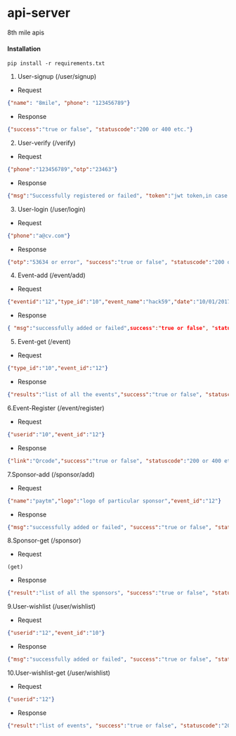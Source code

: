 # api-server
8th mile apis

#### Installation
```shell
pip install -r requirements.txt
```

1. User-signup (/user/signup)
  * Request
 ```json
 {"name": "8mile", "phone": "123456789"}
 ```
  * Response
  ```json
  {"success":"true or false", "statuscode":"200 or 400 etc."}
  ```

2. User-verify (/verify)
  * Request
  ```json
  {"phone":"123456789","otp":"23463"}
  ```
  * Response
  ```json
  {"msg":"Successfully registered or failed", "token":"jwt token,in case of signup this should be null", "success":"true or false",     "statuscode":"200 or 400 or etc."}
  ```

3. User-login (/user/login)
 * Request
  ```json
  {"phone":"a@cv.com"}
  ```
 * Response
 ```json
 {"otp":"53634 or error", "success":"true or false", "statuscode":"200 or 400 etc."}
 ```
4. Event-add (/event/add)
  * Request
  ```json
  {"eventid":"12","type_id":"10","event_name":"hack59","date":"10/01/2017","price":"500"}
  ```
  * Response
  ```json
 { "msg":"successfully added or failed",success":"true or false", "statuscode":"200 or 400 etc."}
 ```
 
 5. Event-get (/event)
  * Request
  ```json
  {"type_id":"10","event_id":"12"}
  ```
  * Response
  ```json
 {"results":"list of all the events","success":"true or false", "statuscode":"200 or 400 etc."}
 ```
 
 6.Event-Register (/event/register)
  * Request
  ```json
  {"userid":"10","event_id":"12"}
  ```
  * Response
  ```json
 {"link":"Qrcode","success":"true or false", "statuscode":"200 or 400 etc."}
 ```
 
 7.Sponsor-add (/sponsor/add)
  * Request
  ```json
  {"name":"paytm","logo":"logo of particular sponsor","event_id":"12"}
  ```
  * Response
  ```json
 {"msg":"successfully added or failed", "success":"true or false", "statuscode":"200 or 400 etc."}
 ```
 
 8.Sponsor-get (/sponsor)
  * Request
  ```request
  (get)
  ```
  * Response
  ```json
 {"result":"list of all the sponsors", "success":"true or false", "statuscode":"200 or 400 etc."}
 ```
 
 9.User-wishlist (/user/wishlist)
  * Request
  ```json
  {"userid":"12","event_id":"10"}
  ```
  * Response
  ```json
 {"msg":"successfully added or failed", "success":"true or false", "statuscode":"200 or 400 etc."}
 ```
 
 10.User-wishlist-get (/user/wishlist)
  * Request
  ```json
  {"userid":"12"}
  ```
  * Response
  ```json
 {"result":"list of events", "success":"true or false", "statuscode":"200 or 400 etc."}
 ```
 
  
  
  
 
  
  
  
 
